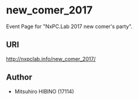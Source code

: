 # new_comer_2017  
Event Page for "NxPC.Lab 2017 new comer's party".  
## URI  
<http://nxpclab.info/new_comer_2017/>  
## Author
- Mitsuhiro HIBINO (17114)